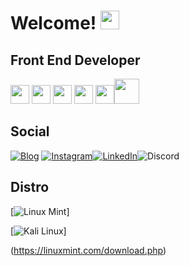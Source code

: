 # Welcome! <img src="https://emojipedia-us.s3.amazonaws.com/source/skype/289/victory-hand_270c-fe0f.png" width="30" height="30">

## Front End Developer

<img src="https://cdn-icons-png.flaticon.com/512/1051/1051277.png" width="30" height="30"> <img src="https://cdn-icons-png.flaticon.com/512/732/732190.png" width="30" height="30"> <img src="https://cdn-icons-png.flaticon.com/512/5968/5968292.png" width="30" height="30"> <img src="https://cdn-icons-png.flaticon.com/512/753/753244.png" width="30" height="30"> <img src="https://cdn-icons-png.flaticon.com/512/5968/5968381.png" width="30" height="30"><img src="https://github.com/Cyberdrick/Cyberdrick/assets/80337758/28664af9-6d0d-40c1-b2b8-84fb94ce9153" width="40" height="40">



## Social

[![Blog](https://img.shields.io/website?label=netlifywebsite&style=for-the-badge&url=https://rodrigo-sanchez-ortega-45df42.netlify.app/)](https://rodrigo-sanchez-ortega-45df42.netlify.app) [![Instagram](https://img.shields.io/badge/Instagram-E4405F?style=for-the-badge&logo=instagram&logoColor=white)](https://www.instagram.com/rodrigo_cyb35/)[![LinkedIn](https://img.shields.io/badge/LinkedIn-0077B5?style=for-the-badge&logo=linkedin&logoColor=white)](https://www.linkedin.com/in/rodrigo-sanchez-ortega-145b4820a/)![Discord](https://img.shields.io/badge/RodrigoShash1499-7289DA?style=for-the-badge&logo=discord&logoColor=white)

## Distro

[![Linux Mint](https://img.shields.io/badge/Linux_Mint-87CF3E?style=for-the-badge&logo=linux-mint&logoColor=white)]

[![Kali Linux](https://camo.githubusercontent.com/983b8005f3b6a46ede5c2018db0b4daabf9f96414d66ae6fe5a5769644ff0d5b/68747470733a2f2f696d672e736869656c64732e696f2f7374617469632f76313f7374796c653d666f722d7468652d6261646765266d6573736167653d4b616c692b4c696e757826636f6c6f723d353537433934266c6f676f3d4b616c692b4c696e7578266c6f676f436f6c6f723d464646464646266c6162656c3d)]

(https://linuxmint.com/download.php)
